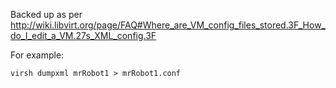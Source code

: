 Backed up as per http://wiki.libvirt.org/page/FAQ#Where_are_VM_config_files_stored.3F_How_do_I_edit_a_VM.27s_XML_config.3F

For example:

    virsh dumpxml mrRobot1 > mrRobot1.conf



